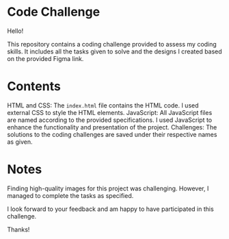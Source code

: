 # Code Challenge

Hello!

This repository contains a coding challenge provided to assess my coding skills. It includes all the tasks given to solve and the designs I created based on the provided Figma link.

# Contents

HTML and CSS: The `index.html` file contains the HTML code. I used external CSS to style the HTML elements.
JavaScript: All JavaScript files are named according to the provided specifications. I used JavaScript to enhance the functionality and presentation of the project.
Challenges: The solutions to the coding challenges are saved under their respective names as given.

# Notes

Finding high-quality images for this project was challenging. However, I managed to complete the tasks as specified.

I look forward to your feedback and am happy to have participated in this challenge.

Thanks!
